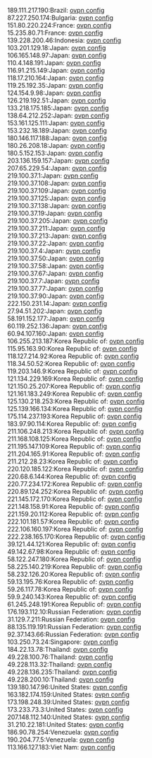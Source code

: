 189.111.217.190:Brazil: [ovpn config](vpn/189_111_217_190.ovpn)  
87.227.250.174:Bulgaria: [ovpn config](vpn/87_227_250_174.ovpn)  
151.80.220.224:France: [ovpn config](vpn/151_80_220_224.ovpn)  
15.235.80.71:France: [ovpn config](vpn/15_235_80_71.ovpn)  
139.228.200.46:Indonesia: [ovpn config](vpn/139_228_200_46.ovpn)  
103.201.129.18:Japan: [ovpn config](vpn/103_201_129_18.ovpn)  
106.165.148.97:Japan: [ovpn config](vpn/106_165_148_97.ovpn)  
110.4.148.191:Japan: [ovpn config](vpn/110_4_148_191.ovpn)  
116.91.215.149:Japan: [ovpn config](vpn/116_91_215_149.ovpn)  
118.17.210.164:Japan: [ovpn config](vpn/118_17_210_164.ovpn)  
119.25.192.35:Japan: [ovpn config](vpn/119_25_192_35.ovpn)  
124.154.9.98:Japan: [ovpn config](vpn/124_154_9_98.ovpn)  
126.219.192.51:Japan: [ovpn config](vpn/126_219_192_51.ovpn)  
133.218.175.185:Japan: [ovpn config](vpn/133_218_175_185.ovpn)  
138.64.212.252:Japan: [ovpn config](vpn/138_64_212_252.ovpn)  
153.161.125.111:Japan: [ovpn config](vpn/153_161_125_111.ovpn)  
153.232.18.189:Japan: [ovpn config](vpn/153_232_18_189.ovpn)  
180.146.117.188:Japan: [ovpn config](vpn/180_146_117_188.ovpn)  
180.26.208.18:Japan: [ovpn config](vpn/180_26_208_18.ovpn)  
180.5.152.153:Japan: [ovpn config](vpn/180_5_152_153.ovpn)  
203.136.159.157:Japan: [ovpn config](vpn/203_136_159_157.ovpn)  
207.65.229.54:Japan: [ovpn config](vpn/207_65_229_54.ovpn)  
219.100.37.1:Japan: [ovpn config](vpn/219_100_37_1.ovpn)  
219.100.37.108:Japan: [ovpn config](vpn/219_100_37_108.ovpn)  
219.100.37.109:Japan: [ovpn config](vpn/219_100_37_109.ovpn)  
219.100.37.125:Japan: [ovpn config](vpn/219_100_37_125.ovpn)  
219.100.37.138:Japan: [ovpn config](vpn/219_100_37_138.ovpn)  
219.100.37.19:Japan: [ovpn config](vpn/219_100_37_19.ovpn)  
219.100.37.205:Japan: [ovpn config](vpn/219_100_37_205.ovpn)  
219.100.37.211:Japan: [ovpn config](vpn/219_100_37_211.ovpn)  
219.100.37.213:Japan: [ovpn config](vpn/219_100_37_213.ovpn)  
219.100.37.22:Japan: [ovpn config](vpn/219_100_37_22.ovpn)  
219.100.37.4:Japan: [ovpn config](vpn/219_100_37_4.ovpn)  
219.100.37.50:Japan: [ovpn config](vpn/219_100_37_50.ovpn)  
219.100.37.58:Japan: [ovpn config](vpn/219_100_37_58.ovpn)  
219.100.37.67:Japan: [ovpn config](vpn/219_100_37_67.ovpn)  
219.100.37.7:Japan: [ovpn config](vpn/219_100_37_7.ovpn)  
219.100.37.77:Japan: [ovpn config](vpn/219_100_37_77.ovpn)  
219.100.37.90:Japan: [ovpn config](vpn/219_100_37_90.ovpn)  
222.150.231.14:Japan: [ovpn config](vpn/222_150_231_14.ovpn)  
27.94.51.202:Japan: [ovpn config](vpn/27_94_51_202.ovpn)  
58.191.152.177:Japan: [ovpn config](vpn/58_191_152_177.ovpn)  
60.119.252.136:Japan: [ovpn config](vpn/60_119_252_136.ovpn)  
60.94.107.160:Japan: [ovpn config](vpn/60_94_107_160.ovpn)  
106.255.213.187:Korea Republic of: [ovpn config](vpn/106_255_213_187.ovpn)  
115.95.163.90:Korea Republic of: [ovpn config](vpn/115_95_163_90.ovpn)  
118.127.214.92:Korea Republic of: [ovpn config](vpn/118_127_214_92.ovpn)  
118.34.50.52:Korea Republic of: [ovpn config](vpn/118_34_50_52.ovpn)  
119.203.146.9:Korea Republic of: [ovpn config](vpn/119_203_146_9.ovpn)  
121.134.229.169:Korea Republic of: [ovpn config](vpn/121_134_229_169.ovpn)  
121.150.25.207:Korea Republic of: [ovpn config](vpn/121_150_25_207.ovpn)  
121.161.183.249:Korea Republic of: [ovpn config](vpn/121_161_183_249.ovpn)  
125.130.218.253:Korea Republic of: [ovpn config](vpn/125_130_218_253.ovpn)  
125.139.166.134:Korea Republic of: [ovpn config](vpn/125_139_166_134.ovpn)  
175.114.237.193:Korea Republic of: [ovpn config](vpn/175_114_237_193.ovpn)  
183.97.90.114:Korea Republic of: [ovpn config](vpn/183_97_90_114.ovpn)  
211.106.248.213:Korea Republic of: [ovpn config](vpn/211_106_248_213.ovpn)  
211.168.108.125:Korea Republic of: [ovpn config](vpn/211_168_108_125.ovpn)  
211.195.147.109:Korea Republic of: [ovpn config](vpn/211_195_147_109.ovpn)  
211.204.165.91:Korea Republic of: [ovpn config](vpn/211_204_165_91.ovpn)  
211.212.28.23:Korea Republic of: [ovpn config](vpn/211_212_28_23.ovpn)  
220.120.185.122:Korea Republic of: [ovpn config](vpn/220_120_185_122.ovpn)  
220.68.6.144:Korea Republic of: [ovpn config](vpn/220_68_6_144.ovpn)  
220.77.234.172:Korea Republic of: [ovpn config](vpn/220_77_234_172.ovpn)  
220.89.124.252:Korea Republic of: [ovpn config](vpn/220_89_124_252.ovpn)  
221.145.172.170:Korea Republic of: [ovpn config](vpn/221_145_172_170.ovpn)  
221.148.158.91:Korea Republic of: [ovpn config](vpn/221_148_158_91.ovpn)  
221.159.20.112:Korea Republic of: [ovpn config](vpn/221_159_20_112.ovpn)  
222.101.181.57:Korea Republic of: [ovpn config](vpn/222_101_181_57.ovpn)  
222.106.160.197:Korea Republic of: [ovpn config](vpn/222_106_160_197.ovpn)  
222.238.165.170:Korea Republic of: [ovpn config](vpn/222_238_165_170.ovpn)  
39.121.44.121:Korea Republic of: [ovpn config](vpn/39_121_44_121.ovpn)  
49.142.67.98:Korea Republic of: [ovpn config](vpn/49_142_67_98.ovpn)  
58.122.247.180:Korea Republic of: [ovpn config](vpn/58_122_247_180.ovpn)  
58.225.140.219:Korea Republic of: [ovpn config](vpn/58_225_140_219.ovpn)  
58.232.126.20:Korea Republic of: [ovpn config](vpn/58_232_126_20.ovpn)  
59.13.195.76:Korea Republic of: [ovpn config](vpn/59_13_195_76.ovpn)  
59.26.117.78:Korea Republic of: [ovpn config](vpn/59_26_117_78.ovpn)  
59.9.240.143:Korea Republic of: [ovpn config](vpn/59_9_240_143.ovpn)  
61.245.248.191:Korea Republic of: [ovpn config](vpn/61_245_248_191.ovpn)  
176.193.112.10:Russian Federation: [ovpn config](vpn/176_193_112_10.ovpn)  
31.129.7.211:Russian Federation: [ovpn config](vpn/31_129_7_211.ovpn)  
88.135.119.191:Russian Federation: [ovpn config](vpn/88_135_119_191.ovpn)  
92.37.143.66:Russian Federation: [ovpn config](vpn/92_37_143_66.ovpn)  
103.250.73.24:Singapore: [ovpn config](vpn/103_250_73_24.ovpn)  
184.22.13.78:Thailand: [ovpn config](vpn/184_22_13_78.ovpn)  
49.228.100.76:Thailand: [ovpn config](vpn/49_228_100_76.ovpn)  
49.228.113.32:Thailand: [ovpn config](vpn/49_228_113_32.ovpn)  
49.228.136.235:Thailand: [ovpn config](vpn/49_228_136_235.ovpn)  
49.228.200.10:Thailand: [ovpn config](vpn/49_228_200_10.ovpn)  
139.180.147.96:United States: [ovpn config](vpn/139_180_147_96.ovpn)  
163.182.174.159:United States: [ovpn config](vpn/163_182_174_159.ovpn)  
173.198.248.39:United States: [ovpn config](vpn/173_198_248_39.ovpn)  
173.233.73.3:United States: [ovpn config](vpn/173_233_73_3.ovpn)  
207.148.112.140:United States: [ovpn config](vpn/207_148_112_140.ovpn)  
31.210.22.181:United States: [ovpn config](vpn/31_210_22_181.ovpn)  
186.90.78.254:Venezuela: [ovpn config](vpn/186_90_78_254.ovpn)  
190.204.77.5:Venezuela: [ovpn config](vpn/190_204_77_5.ovpn)  
113.166.127.183:Viet Nam: [ovpn config](vpn/113_166_127_183.ovpn)  
